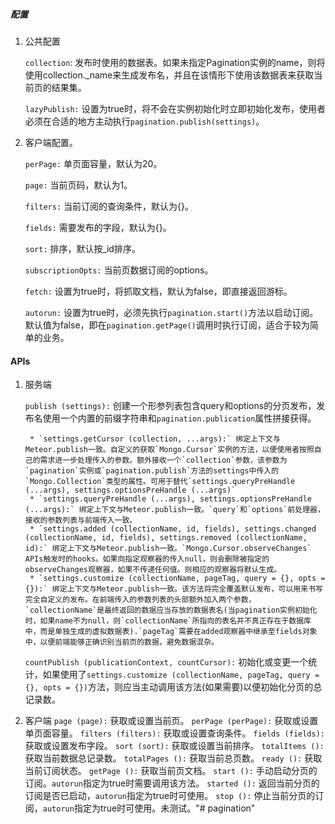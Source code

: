 ##### 配置
1. 公共配置

	`collection`: 发布时使用的数据表。如果未指定Pagination实例的name，则将使用collection._name来生成发布名，并且在该情形下使用该数据表来获取当前页的结果集。

	`lazyPublish:` 设置为true时，将不会在实例初始化时立即初始化发布，使用者必须在合适的地方主动执行`pagination.publish(settings)`。
2. 客户端配置。

	`perPage:` 单页面容量，默认为20。

	`page:` 当前页码，默认为1。

	`filters:` 当前订阅的查询条件，默认为{}。
	
	`fields:` 需要发布的字段，默认为{}。
	
	`sort:` 排序，默认按_id排序。
	
	`subscriptionOpts:` 当前页数据订阅的options。
	
	`fetch:` 设置为true时，将抓取文档，默认为false，即直接返回游标。
	
	`autorun:` 设置为true时，必须先执行`pagination.start()`方法以启动订阅。默认值为false，即在`pagination.getPage()`调用时执行订阅，适合于较为简单的业务。


#### APIs
1. 服务端

	`publish (settings):` 创建一个形参列表包含query和options的分页发布，发布名使用一个内置的前缀字符串和`pagination.publication`属性拼接获得。
	
		* `settings.getCursor (collection, ...args):` 绑定上下文与Meteor.publish一致。自定义的获取`Mongo.Cursor`实例的方法，以便使用者按照自己的需求进一步处理传入的参数。额外接收一个`collection`参数，该参数为`pagination`实例或`pagination.publish`方法的settings中传入的`Mongo.Collection`类型的属性。可用于替代`settings.queryPreHandle (...args), settings.optionsPreHandle (...args)`
		* `settings.queryPreHandle (...args), settings.optionsPreHandle (...args):` 绑定上下文与Meteor.publish一致。`query`和`options`前处理器，接收的参数列表与前端传入一致。
		* `settings.added (collectionName, id, fields), settings.changed (collectionName, id, fields), settings.removed (collectionName, id):` 绑定上下文与Meteor.publish一致。`Mongo.Cursor.observeChanges` APIs触发时的hooks。如果向指定观察器的传入null，则会删除被指定的observeChanges观察器，如果不传递任何值。则相应的观察器将默认生成。
		* `settings.customize (collectionName, pageTag, query = {}, opts = {}):` 绑定上下文与Meteor.publish一致。该方法将完全覆盖默认发布，可以用来书写完全自定义的发布。在前端传入的参数列表的头部额外加入两个参数，`collectionName`是最终返回的数据应当存放的数据表名(当pagination实例初始化时，如果name不为null，则`collectionName`所指向的表名并不真正存在于数据库中，而是单独生成的虚拟数据表).`pageTag`需要在added观察器中继承至fields对象中，以便前端能够正确识别当前页的数据，避免数据混杂。

	`countPublish (publicationContext, countCursor):` 初始化或变更一个统计，如果使用了`settings.customize (collectionName, pageTag, query = {}, opts = {})`方法，则应当主动调用该方法(如果需要)以便初始化分页的总记录数。
2. 客户端
	`page (page):` 获取或设置当前页。
	`perPage (perPage):` 获取或设置单页面容量。
	`filters (filters):` 获取或设置查询条件。
	`fields (fields):` 获取或设置发布字段。
	`sort (sort):` 获取或设置当前排序。
	`totalItems ():` 获取当前数据总记录数。
	`totalPages ():` 获取当前总页数。
	`ready ():` 获取当前订阅状态。
	`getPage ():` 获取当前页文档。
	`start ():` 手动启动分页的订阅。`autorun`指定为true时需要调用该方法。
	`started ():` 返回当前分页的订阅是否已启动，`autorun`指定为true时可使用。
	`stop ():` 停止当前分页的订阅，`autorun`指定为true时可使用。未测试。"# pagination" 
